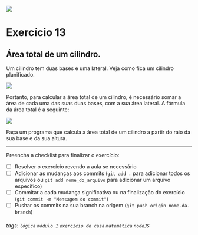 ![](https://i.imgur.com/xG74tOh.png)

# Exercício 13

## Área total de um cilindro.

Um cilindro tem duas bases e uma lateral. Veja como fica um cilindro planificado.

![](https://www.preparaenem.com/upload/conteudo/images/planificacao1.jpg)

Portanto, para calcular a área total de um cilindro, é necessário somar a área de cada uma das suas duas bases, com a sua área lateral. A fórmula da área total é a seguinte:

![](https://i.pinimg.com/originals/e9/92/11/e99211510fc8314d54f4313bce868d5e.jpg)

Faça um programa que calcula a área total de um cilindro a partir do raio da sua base e da sua altura.

---

Preencha a checklist para finalizar o exercício:

-   [ ] Resolver o exercício revendo a aula se necessário
-   [ ] Adicionar as mudanças aos commits (`git add .` para adicionar todos os arquivos ou `git add nome_do_arquivo` para adicionar um arquivo específico)
-   [ ] Commitar a cada mudança significativa ou na finalização do exercício (`git commit -m "Mensagem do commit"`)
-   [ ] Pushar os commits na sua branch na origem (`git push origin nome-da-branch`)

###### tags: `lógica` `módulo 1` `exercício de casa` `matemática` `nodeJS`
